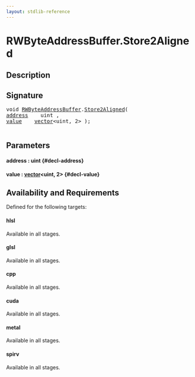 ```yaml
---
layout: stdlib-reference
---
```


# RWByteAddressBuffer\.Store2Aligned

## Description





## Signature 

<pre>
void <a href="/stdlib-reference/types/RWByteAddressBuffer/index" class="code_type">RWByteAddressBuffer</a>.<a href="/stdlib-reference/types/RWByteAddressBuffer/Store2Aligned">Store2Aligned</a>(
<a href="/stdlib-reference/types/RWByteAddressBuffer/Store2Aligned#decl-address" class="code_param">address</a>    uint ,
<a href="/stdlib-reference/types/RWByteAddressBuffer/Store2Aligned#decl-value" class="code_param">value</a>    <a href="/stdlib-reference/types/vector/index" class="code_type">vector</a>&lt;uint, 2&gt; );

</pre>

## Parameters

#### address  : uint {#decl-address}
#### value  : [vector](/stdlib-reference/types/vector/index)\<uint, 2\> {#decl-value}

## Availability and Requirements

Defined for the following targets:

#### hlsl
Available in all stages.

#### glsl
Available in all stages.

#### cpp
Available in all stages.

#### cuda
Available in all stages.

#### metal
Available in all stages.

#### spirv
Available in all stages.



